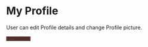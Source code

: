 # My Profile

User can edit Profile details and change Profile picture.

![](../.gitbook/assets/image%20%28159%29.png)

